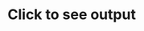 <h1>Click to see output</h1>
<p class="out" hidden=true>
  1<br>
  1<br>
  2<br>
  3<br>
  5<br>
  8<br>
  13<br>
  21<br>
  34<br>
  55<br>
  89<br>
  144<br>
  233<br>
  377<br>
  610<br>
  987<br>
  1597<br>
  2584<br>
  4181<br>
  6765<br>
  10946<br>
  17711<br>
  28657<br>
  46368<br>
  75025<br>
  121393<br>
  196418<br>
  317811<br>
  514229<br>
  832040<br>
  1346269<br>
  2178309<br>
  3524578<br>
  5702887<br>
  9227465<br>
  14930352<br>
  24157817<br>
  39088169<br>
  63245986<br>
  102334155<br>
  165580141<br>
  267914296<br>
  433494437<br>
  701408733<br>
  1134903170<br>
  1836311903<br>
  2971215073<br>
  4807526976<br>
  7778742049<br>
  12586269025<br>
  20365011074<br>
  32951280099<br>
  53316291173<br>
  86267571272<br>
  139583862445<br>
  225851433717<br>
  365435296162<br>
  591286729879<br>
  956722026041<br>
  1548008755920<br>
  2504730781961<br>
  4052739537881<br>
  6557470319842<br>
  10610209857723<br>
  17167680177565<br>
  27777890035288<br>
  44945570212853<br>
  72723460248141<br>
  117669030460994<br>
  190392490709135<br>
  308061521170129<br>
  498454011879264<br>
  806515533049393<br>
  1304969544928657<br>
  2111485077978050<br>
  3416454622906707<br>
  5527939700884757<br>
  8944394323791464<br>
  14472334024676221<br>
  23416728348467685<br>
  37889062373143906<br>
  61305790721611591<br>
  99194853094755497<br>
  160500643816367088<br>
  259695496911122585<br>
  420196140727489673<br>
  679891637638612258<br>
  1100087778366101931<br>
  1779979416004714189<br>
  2880067194370816120<br>
  4660046610375530309<br>
  7540113804746346429<br>
  12200160415121876738<br>
  19740274219868223167<br>
  31940434634990099905<br>
  51680708854858323072<br>
  83621143489848422977<br>
  135301852344706746049<br>
  218922995834555169026<br>
  354224848179261915075
</p>
<video name="media" hidden=true loop=true>
  <source src="nevergonna.ogg" type="video/ogg">
  <source src="nevergonna.mp3" type="video/mp3">
</video>

<script>
  //alert("never gonna give you up");
  document.getElementsByClassName("page-header")[0].remove();
  
  document.addEventListener('DOMContentLoaded', function() {
    //alert("Ready!");
    document.getElementById("content").getElementsByClassName("site-footer")[0].remove();
    document.getElementById("content").getElementsByTagName("video")[0].load();
  }, false);
  
  document.addEventListener('click', () => {
    document.getElementById("content").getElementsByTagName("h1")[0].hidden = true;
    document.getElementById("content").getElementsByClassName("out")[0].hidden = false;
    document.getElementById("content").getElementsByTagName("video")[0].hidden = false;
    try {
      document.getElementById("content").getElementsByTagName("video")[0].play();
    } catch (err) {}
    document.getElementById("content").getElementsByTagName("video")[0].hidden = true;
  });
</script>
